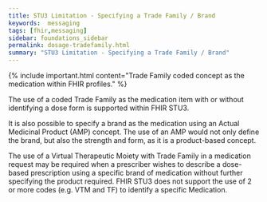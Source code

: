 ```yaml
---
title: STU3 Limitation - Specifying a Trade Family / Brand
keywords:  messaging
tags: [fhir,messaging]
sidebar: foundations_sidebar
permalink: dosage-tradefamily.html
summary: "STU3 Limitation - Specifying a Trade Family / Brand"
---
```



{% include important.html content="Trade Family coded concept as the medication within FHIR profiles." %}

The use of a coded Trade Family as the medication item with or without identifying a dose form is
supported within FHIR STU3.

It is also possible to specify a brand as the medication using an Actual Medicinal Product (AMP)
concept. The use of an AMP would not only define the brand, but also the strength and form, as it is
a product-based concept.

The use of a Virtual Therapeutic Moiety with Trade Family in a medication request may be required
when a prescriber wishes to describe a dose-based prescription using a specific brand of medication
without further specifying the product required. FHIR STU3 does not support the use of 2 or more
codes (e.g. VTM and TF) to identify a specific Medication.
